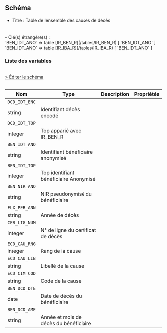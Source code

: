 ## Schéma

- Titre : Table de lensemble des causes de décès
<br />
- Clé(s) étrangère(s) : <br />
`BEN_IDT_ANO` => table [IR_BEN_R](/tables/IR_BEN_R) [ `BEN_IDT_ANO` ]<br />
`BEN_IDT_ANO` => table [IR_IBA_R](/tables/IR_IBA_R) [ `BEN_IDT_ANO` ]<br />

### Liste des variables
<br />
<div>
    <a href="https://gitlab.com/healthdatahub/schema-snds/edit/master/schemas/Causes%20de%20d%C3%A9c%C3%A8s/KI_ECD_R.json"  
    arget="_blank" rel="noopener noreferrer">> Éditer le schéma</a>
    <OutboundLink />
</div>
<br />

Nom|Type|Description|Propriétés
-|-|-|-
`DCD_IDT_ENC`|
string|Identifiant décès encodé||
`DCD_IDT_TOP`|
integer|Top apparié avec IR_BEN_R||
`BEN_IDT_ANO`|
string|Identifiant bénéficiaire anonymisé||
`BEN_IDT_TOP`|
integer|Top identifiant bénéficiaire Anonymisé||
`BEN_NIR_ANO`|
string|NIR pseudonymisé du bénéficiaire||
`FLX_PER_ANN`|
string|Année de décès||
`CER_LIG_NUM`|
integer|N° de ligne du certificat de décès||
`ECD_CAU_RNG`|
integer|Rang de la cause||
`ECD_CAU_LIB`|
string|Libellé de la cause||
`ECD_CIM_COD`|
string|Code de la cause||
`BEN_DCD_DTE`|
date|Date de décès du bénéficiaire||
`BEN_DCD_AME`|
string|Année et mois de décès du bénéficiaire||

